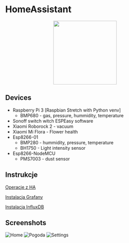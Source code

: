 # HomeAssistant

<p align="center"><img src="https://github.com/home-assistant/home-assistant-assets/raw/master/loading-screen.gif" width="200"></p>

## Devices

* Raspberry Pi 3 [Raspbian Stretch with Python venv]
  - BMP680 - gas, pressure, hummidity, temperature
* Sonoff switch witch ESPEasy software
* Xiaomi Roborock 2 - vacuum
* Xiaomi Mi Flora - Flower health
* Esp8266-01 
  - BMP280 - hummidity, pressure, temperature
  - BH1750 - Light intensity sensor
* Esp8266-NodeMCU
  - PMS7003 - dust sensor

## Instrukcje

[Operacje z HA](../master/info/Help.md)

[Instalacja Grafany](../master/info/Grafana.md)

[Instalacja InfluxDB](../master/info/InfluxDB.md)

## Screenshots

![Home](../master/info/screenshots/ha_home.png)
![Pogoda](../master/info/screenshots/ha_pogoda.png)
![Settings](../master/info/screenshots/ha_settings.png)

